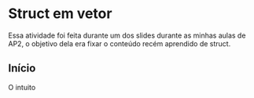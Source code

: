 # Struct em vetor

Essa atividade foi feita durante um dos slides durante as minhas aulas de AP2, o objetivo dela era fixar o conteúdo recém aprendido de struct.

## Início
O intuito

